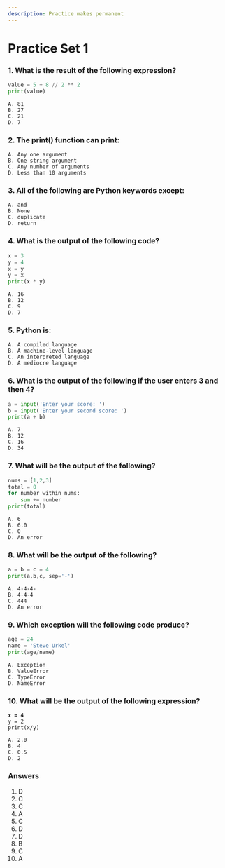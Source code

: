 ```yaml
---
description: Practice makes permanent
---
```


# Practice Set 1

### 1. What is the result of the following expression?

```python
value = 5 + 8 // 2 ** 2
print(value)
```

```
A. 81
B. 27
C. 21
D. 7
```

### 2. The print() function can print:

```
A. Any one argument
B. One string argument
C. Any number of arguments
D. Less than 10 arguments
```

### 3. All of the following are Python keywords except:

```
A. and
B. None
C. duplicate
D. return
```

### 4. What is the output of the following code?

```python
x = 3
y = 4
x = y
y = x
print(x * y)
```

```
A. 16
B. 12
C. 9
D. 7
```

### 5. Python is:

```
A. A compiled language
B. A machine-level language
C. An interpreted language
D. A mediocre language
```

### 6. What is the output of the following if the user enters 3 and then 4?

```python
a = input('Enter your score: ')
b = input('Enter your second score: ')
print(a + b)
```

```
A. 7
B. 12
C. 16
D. 34
```

### 7. What will be the output of the following?

```python
nums = [1,2,3]
total = 0
for number within nums:
    sum += number
print(total)
```

```
A. 6
B. 6.0
C. 0
D. An error
```

### 8. What will be the output of the following?

```python
a = b = c = 4
print(a,b,c, sep='-')
```

```
A. 4-4-4-
B. 4-4-4
C. 444
D. An error
```

### 9. Which exception will the following code produce?

```python
age = 24
name = 'Steve Urkel'
print(age/name)
```

```
A. Exception
B. ValueError
C. TypeError
D. NameError
```

### 10. What will be the output of the following expression?

<pre class="language-python"><code class="lang-python"><strong>x = 4
</strong>y = 2
print(x/y)</code></pre>

```
A. 2.0
B. 4
C. 0.5
D. 2
```

### Answers

1. D
2. C
3. C
4. A
5. C
6. D
7. D
8. B
9. C
10. A
